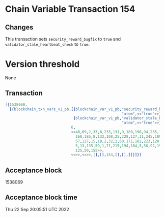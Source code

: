 # Chain Variable Transaction 154

## Changes

This transaction sets `security_reward_bugfix` to `true` and
`validator_stale_heartbeat_check` to `true`.

# Version threshold

None

## Transaction

```erlang
[{1538069,
  [{blockchain_txn_vars_v1_pb,[{blockchain_var_v1_pb,"security_reward_bugfix",
                                                     "atom",<<"true">>},
                               {blockchain_var_v1_pb,"validator_stale_heartbeat_check",
                                                     "atom",<<"true">>}],
                              0,
                              <<48,69,2,33,0,233,131,9,180,190,94,235,193,217,224,63,66,
                                160,186,8,133,108,25,229,127,11,245,109,58,183,3,129,88,
                                57,127,15,18,2,32,2,60,171,182,223,120,73,154,190,90,71,
                                5,13,135,59,1,71,215,194,104,5,56,92,194,92,7,98,17,4,
                                125,50,155>>,
                              <<>>,<<>>,[],[],154,[],[],[]}]}]
```

## Acceptance block

1538069

## Acceptance block time

Thu 22 Sep 20:05:51 UTC 2022
